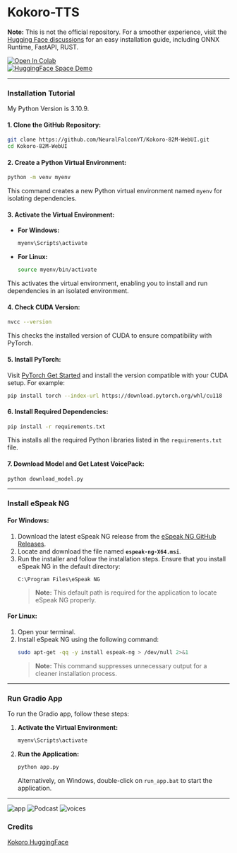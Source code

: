 # Kokoro-TTS

**Note:** This is not the official repository. For a smoother experience, visit the [Hugging Face discussions](https://huggingface.co/hexgrad/Kokoro-82M/discussions) for an easy installation guide, including ONNX Runtime, FastAPI, RUST.

[![Open In Colab](https://colab.research.google.com/assets/colab-badge.svg)](https://colab.research.google.com/github/NeuralFalconYT/Kokoro-82M-WebUI/blob/main/Kokoro_82M_Colab.ipynb) <br>
[![HuggingFace Space Demo](https://img.shields.io/badge/🤗-Space%20demo-yellow)](https://huggingface.co/spaces/hexgrad/Kokoro-TTS)

---

### Installation Tutorial

My Python Version is 3.10.9.

#### 1. Clone the GitHub Repository:
```bash
git clone https://github.com/NeuralFalconYT/Kokoro-82M-WebUI.git
cd Kokoro-82M-WebUI
```

#### 2. Create a Python Virtual Environment:
```bash
python -m venv myenv
```
This command creates a new Python virtual environment named `myenv` for isolating dependencies.

#### 3. Activate the Virtual Environment:
- **For Windows:**
  ```bash
  myenv\Scripts\activate
  ```
- **For Linux:**
  ```bash
  source myenv/bin/activate
  ```
This activates the virtual environment, enabling you to install and run dependencies in an isolated environment.

#### 4. Check CUDA Version:
```bash
nvcc --version
```
This checks the installed version of CUDA to ensure compatibility with PyTorch.

#### 5. Install PyTorch:
Visit [PyTorch Get Started](https://pytorch.org/get-started/locally/) and install the version compatible with your CUDA setup. For example:
```bash
pip install torch --index-url https://download.pytorch.org/whl/cu118
```

#### 6. Install Required Dependencies:
```bash
pip install -r requirements.txt
```
This installs all the required Python libraries listed in the `requirements.txt` file.

#### 7. Download Model and Get Latest VoicePack:
```bash
python download_model.py
```

---

### Install eSpeak NG

#### **For Windows:**
1. Download the latest eSpeak NG release from the [eSpeak NG GitHub Releases](https://github.com/espeak-ng/espeak-ng/releases/tag/1.51).
2. Locate and download the file named **`espeak-ng-X64.msi`**.
3. Run the installer and follow the installation steps. Ensure that you install eSpeak NG in the default directory:
   ```
   C:\Program Files\eSpeak NG
   ```
   > **Note:** This default path is required for the application to locate eSpeak NG properly.

#### **For Linux:**
1. Open your terminal.
2. Install eSpeak NG using the following command:
   ```bash
   sudo apt-get -qq -y install espeak-ng > /dev/null 2>&1
   ```
   > **Note:** This command suppresses unnecessary output for a cleaner installation process.

---

### Run Gradio App

To run the Gradio app, follow these steps:

1. **Activate the Virtual Environment:**
   ```bash
   myenv\Scripts\activate
   ```

2. **Run the Application:**
   ```bash
   python app.py
   ```

   Alternatively,
   on Windows, double-click on `run_app.bat` to start the application.

---
![app](https://github.com/user-attachments/assets/ef3e7c0f-8e72-471d-9639-5327b4f06b29)
![Podcast](https://github.com/user-attachments/assets/03ddd9ee-5b41-4acb-b0c3-53ef5b1a7fbf)
![voices](https://github.com/user-attachments/assets/d47f803c-b3fb-489b-bc7b-f08020401ce5)

### Credits
[Kokoro HuggingFace](https://huggingface.co/hexgrad/Kokoro-82M)

